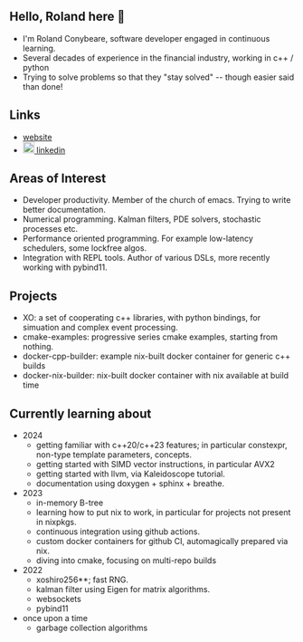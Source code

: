 ## Hello,  Roland here 👋
- I'm Roland Conybeare,  software developer engaged in continuous learning.
- Several decades of experience in the financial industry, working in c++ / python
- Trying to solve problems so that they "stay solved" -- though easier said than done!

## Links
- <a href="https://rconybea.github.io/web">website</a>
- <a href="https://www.linkedin.com/in/roland-conybeare-3640ab4" rel="noreferer">
   <img src="https://skillicons.dev/icons?i=linkedin" width="20px"> linkedin
  <a>

## Areas of Interest
- Developer productivity.  Member of the church of emacs.  Trying to write better documentation.
- Numerical programming.  Kalman filters, PDE solvers, stochastic processes etc.
- Performance oriented programming.  For example low-latency schedulers,  some lockfree algos.
- Integration with REPL tools.  Author of various DSLs,  more recently working with pybind11.

## Projects
- XO: a set of cooperating c++ libraries, with python bindings, for simuation and complex event processing.
- cmake-examples: progressive series cmake examples, starting from nothing.
- docker-cpp-builder: example nix-built docker container for generic c++ builds
- docker-nix-builder: nix-built docker container with nix available at build time

## Currently learning about
- 2024
  - getting familiar with c++20/c++23 features;  in particular constexpr, non-type template parameters, concepts.
  - getting started with SIMD vector instructions,  in particular AVX2
  - getting started with llvm,  via Kaleidoscope tutorial.
  - documentation using doxygen + sphinx + breathe.
- 2023
  - in-memory B-tree
  - learning how to put nix to work,  in particular for projects not present in nixpkgs.
  - continuous integration using github actions.
  - custom docker containers for github CI, automagically prepared via nix.
  - diving into cmake, focusing on multi-repo builds
- 2022
  - xoshiro256**;  fast RNG.
  - kalman filter using Eigen for matrix algorithms.
  - websockets
  - pybind11
- once upon a time
  - garbage collection algorithms

<!--
**Rconybea/rconybea** is a ✨ _special_ ✨ repository because its `README.md` (this file) appears on your GitHub profile.

Here are some ideas to get you started:

- 🔭 I’m currently working on ...
- 🌱 I’m currently learning ...
- 👯 I’m looking to collaborate on ...
- 🤔 I’m looking for help with ...
- 💬 Ask me about ...
- 📫 How to reach me: ...
- 😄 Pronouns: ...
- ⚡ Fun fact: ...
-->
